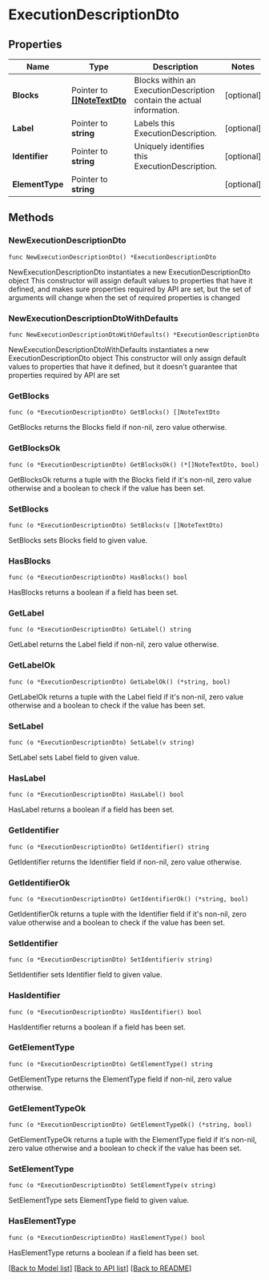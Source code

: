 # ExecutionDescriptionDto

## Properties

Name | Type | Description | Notes
------------ | ------------- | ------------- | -------------
**Blocks** | Pointer to [**[]NoteTextDto**](NoteTextDto.md) | Blocks within an ExecutionDescription contain the actual information. | [optional] 
**Label** | Pointer to **string** | Labels this ExecutionDescription. | [optional] 
**Identifier** | Pointer to **string** | Uniquely identifies this ExecutionDescription. | [optional] 
**ElementType** | Pointer to **string** |  | [optional] 

## Methods

### NewExecutionDescriptionDto

`func NewExecutionDescriptionDto() *ExecutionDescriptionDto`

NewExecutionDescriptionDto instantiates a new ExecutionDescriptionDto object
This constructor will assign default values to properties that have it defined,
and makes sure properties required by API are set, but the set of arguments
will change when the set of required properties is changed

### NewExecutionDescriptionDtoWithDefaults

`func NewExecutionDescriptionDtoWithDefaults() *ExecutionDescriptionDto`

NewExecutionDescriptionDtoWithDefaults instantiates a new ExecutionDescriptionDto object
This constructor will only assign default values to properties that have it defined,
but it doesn't guarantee that properties required by API are set

### GetBlocks

`func (o *ExecutionDescriptionDto) GetBlocks() []NoteTextDto`

GetBlocks returns the Blocks field if non-nil, zero value otherwise.

### GetBlocksOk

`func (o *ExecutionDescriptionDto) GetBlocksOk() (*[]NoteTextDto, bool)`

GetBlocksOk returns a tuple with the Blocks field if it's non-nil, zero value otherwise
and a boolean to check if the value has been set.

### SetBlocks

`func (o *ExecutionDescriptionDto) SetBlocks(v []NoteTextDto)`

SetBlocks sets Blocks field to given value.

### HasBlocks

`func (o *ExecutionDescriptionDto) HasBlocks() bool`

HasBlocks returns a boolean if a field has been set.

### GetLabel

`func (o *ExecutionDescriptionDto) GetLabel() string`

GetLabel returns the Label field if non-nil, zero value otherwise.

### GetLabelOk

`func (o *ExecutionDescriptionDto) GetLabelOk() (*string, bool)`

GetLabelOk returns a tuple with the Label field if it's non-nil, zero value otherwise
and a boolean to check if the value has been set.

### SetLabel

`func (o *ExecutionDescriptionDto) SetLabel(v string)`

SetLabel sets Label field to given value.

### HasLabel

`func (o *ExecutionDescriptionDto) HasLabel() bool`

HasLabel returns a boolean if a field has been set.

### GetIdentifier

`func (o *ExecutionDescriptionDto) GetIdentifier() string`

GetIdentifier returns the Identifier field if non-nil, zero value otherwise.

### GetIdentifierOk

`func (o *ExecutionDescriptionDto) GetIdentifierOk() (*string, bool)`

GetIdentifierOk returns a tuple with the Identifier field if it's non-nil, zero value otherwise
and a boolean to check if the value has been set.

### SetIdentifier

`func (o *ExecutionDescriptionDto) SetIdentifier(v string)`

SetIdentifier sets Identifier field to given value.

### HasIdentifier

`func (o *ExecutionDescriptionDto) HasIdentifier() bool`

HasIdentifier returns a boolean if a field has been set.

### GetElementType

`func (o *ExecutionDescriptionDto) GetElementType() string`

GetElementType returns the ElementType field if non-nil, zero value otherwise.

### GetElementTypeOk

`func (o *ExecutionDescriptionDto) GetElementTypeOk() (*string, bool)`

GetElementTypeOk returns a tuple with the ElementType field if it's non-nil, zero value otherwise
and a boolean to check if the value has been set.

### SetElementType

`func (o *ExecutionDescriptionDto) SetElementType(v string)`

SetElementType sets ElementType field to given value.

### HasElementType

`func (o *ExecutionDescriptionDto) HasElementType() bool`

HasElementType returns a boolean if a field has been set.


[[Back to Model list]](../README.md#documentation-for-models) [[Back to API list]](../README.md#documentation-for-api-endpoints) [[Back to README]](../README.md)


